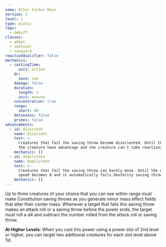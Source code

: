 ```yaml
---
name: Alter Center Mass
version: 1
level: 1
type: biotic
tags:
  - debuff
classes:
  - adept
  - sentinel
  - vanguard
reactionQualifier: false
mechanics:
  - castingTime:
      unit: action
    dc:
      save: con
    damage: false
    duration:
      length: 1
      unit: minute
    concentration: true
    range:
      short: 90
    detonates: false
    primes: false
advancements:
  - id: disorient
    name: Disorient
    text: >-
      Creatures that fail the saving throw become disoriented. Until the end of your next turn, attacks made against
      the creature have advantage and the creature can't take reactions.
    mechanics: []
  - id: debilitate
    name: Debilitate
    text: >-
      Creatures that fail the saving throw can barely move. Until the end of your next turn, the creature's
      speed becomes 0 and it automatically fails Dexterity saving throws.
    mechanics: []
---
```

Up to three creatures of your choice that you can see within range must make Constitution saving throws as you generate
minor mass effect fields that alter their center mass. Whenever a target that fails this saving throw makes an attack
roll or a saving throw before the power ends, the target must roll a d4 and subtract the number rolled from the attack
roll or saving throw.

__At Higher Levels__: When you cast this power using a power slot of 2nd level or higher, you can target two additional
creatures for each slot level above 1st.
